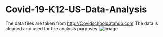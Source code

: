 # Covid-19-K12-US-Data-Analysis
The data files are taken from http://Covidschooldatahub.com 
The data is cleaned and used for the analysis purposes.
![image](https://user-images.githubusercontent.com/98562409/184702153-262b7c48-2c28-498a-b8ee-b9582454a870.png)
